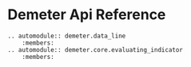 # Demeter Api Reference

```{eval-rst}
.. automodule:: demeter.data_line    
    :members:
.. automodule:: demeter.core.evaluating_indicator    
    :members:
```